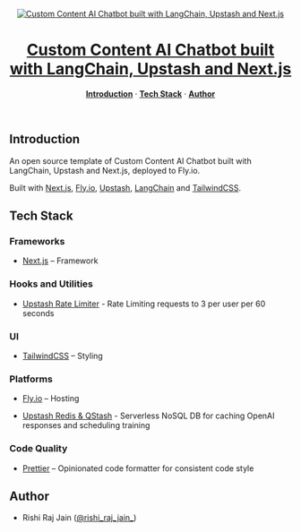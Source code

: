 <p align="center">
  <a href="https://upstash.com/blog/ai-chatbot-nextjs">
    <img alt="Custom Content AI Chatbot built with LangChain, Upstash and Next.js" src="https://upstash.com/blog/ai-chatbot-nextjs/opengraph-image">
    <h1 align="center">Custom Content AI Chatbot built with LangChain, Upstash and Next.js</h1>
  </a>
</p>

<p align="center">
  <a href="#introduction"><strong>Introduction</strong></a> ·
  <a href="#tech-stack"><strong>Tech Stack</strong></a> ·
  <a href="#author"><strong>Author</strong></a>
</p>
<br/>

## Introduction

An open source template of Custom Content AI Chatbot built with LangChain, Upstash and Next.js, deployed to Fly.io.

Built with [Next.js](https://nextjs.org), [Fly.io](https://fly.io), [Upstash](https://upstash.com), [LangChain](https://js.langchain.com/) and [TailwindCSS](https://tailwindcss.com).

## Tech Stack

### Frameworks

- [Next.js](https://nextjs.org) – Framework

### Hooks and Utilities

- [Upstash Rate Limiter](https://github.com/upstash/ratelimit/) - Rate Limiting requests to 3 per user per 60 seconds

### UI

- [TailwindCSS](https://tailwindcss.com) – Styling

### Platforms

- [Fly.io](https://vercel.com) – Hosting

- [Upstash Redis & QStash](https://upstash.com) - Serverless NoSQL DB for caching OpenAI responses and scheduling training

### Code Quality

- [Prettier](https://prettier.io/) – Opinionated code formatter for consistent code style

## Author

- Rishi Raj Jain ([@rishi_raj_jain_](https://twitter.com/rishi_raj_jain_))
